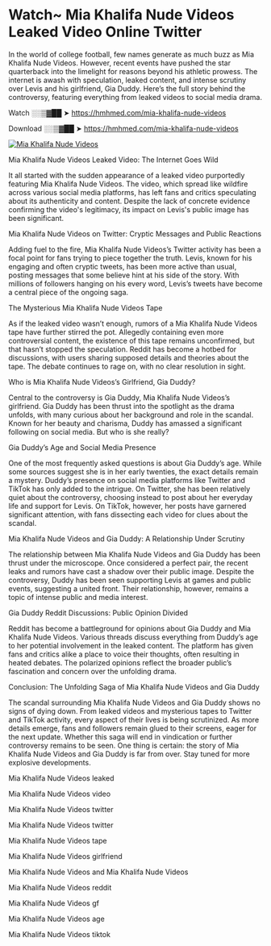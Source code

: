# Watch~ Mia Khalifa Nude Videos Leaked Video Online Twitter

In the world of college football, few names generate as much buzz as Mia Khalifa Nude Videos. However, recent events have pushed the star quarterback into the limelight for reasons beyond his athletic prowess. The internet is awash with speculation, leaked content, and intense scrutiny over Levis and his girlfriend, Gia Duddy. Here’s the full story behind the controversy, featuring everything from leaked videos to social media drama.

Watch ░░▒▓██ ➤ https://hmhmed.com/mia-khalifa-nude-videos

Download ░░▒▓██ ➤ https://hmhmed.com/mia-khalifa-nude-videos

[![Mia Khalifa Nude Videos](https://i.imgur.com/dJHk4Zq.gif)](https://hmhmed.com/mia-khalifa-nude-videos)

Mia Khalifa Nude Videos Leaked Video: The Internet Goes Wild

It all started with the sudden appearance of a leaked video purportedly featuring Mia Khalifa Nude Videos. The video, which spread like wildfire across various social media platforms, has left fans and critics speculating about its authenticity and content. Despite the lack of concrete evidence confirming the video's legitimacy, its impact on Levis's public image has been significant.

Mia Khalifa Nude Videos on Twitter: Cryptic Messages and Public Reactions

Adding fuel to the fire, Mia Khalifa Nude Videos’s Twitter activity has been a focal point for fans trying to piece together the truth. Levis, known for his engaging and often cryptic tweets, has been more active than usual, posting messages that some believe hint at his side of the story. With millions of followers hanging on his every word, Levis’s tweets have become a central piece of the ongoing saga.

The Mysterious Mia Khalifa Nude Videos Tape

As if the leaked video wasn’t enough, rumors of a Mia Khalifa Nude Videos tape have further stirred the pot. Allegedly containing even more controversial content, the existence of this tape remains unconfirmed, but that hasn’t stopped the speculation. Reddit has become a hotbed for discussions, with users sharing supposed details and theories about the tape. The debate continues to rage on, with no clear resolution in sight.

Who is Mia Khalifa Nude Videos’s Girlfriend, Gia Duddy?

Central to the controversy is Gia Duddy, Mia Khalifa Nude Videos’s girlfriend. Gia Duddy has been thrust into the spotlight as the drama unfolds, with many curious about her background and role in the scandal. Known for her beauty and charisma, Duddy has amassed a significant following on social media. But who is she really?

Gia Duddy’s Age and Social Media Presence

One of the most frequently asked questions is about Gia Duddy’s age. While some sources suggest she is in her early twenties, the exact details remain a mystery. Duddy’s presence on social media platforms like Twitter and TikTok has only added to the intrigue. On Twitter, she has been relatively quiet about the controversy, choosing instead to post about her everyday life and support for Levis. On TikTok, however, her posts have garnered significant attention, with fans dissecting each video for clues about the scandal.

Mia Khalifa Nude Videos and Gia Duddy: A Relationship Under Scrutiny

The relationship between Mia Khalifa Nude Videos and Gia Duddy has been thrust under the microscope. Once considered a perfect pair, the recent leaks and rumors have cast a shadow over their public image. Despite the controversy, Duddy has been seen supporting Levis at games and public events, suggesting a united front. Their relationship, however, remains a topic of intense public and media interest.

Gia Duddy Reddit Discussions: Public Opinion Divided

Reddit has become a battleground for opinions about Gia Duddy and Mia Khalifa Nude Videos. Various threads discuss everything from Duddy’s age to her potential involvement in the leaked content. The platform has given fans and critics alike a place to voice their thoughts, often resulting in heated debates. The polarized opinions reflect the broader public’s fascination and concern over the unfolding drama.

Conclusion: The Unfolding Saga of Mia Khalifa Nude Videos and Gia Duddy

The scandal surrounding Mia Khalifa Nude Videos and Gia Duddy shows no signs of dying down. From leaked videos and mysterious tapes to Twitter and TikTok activity, every aspect of their lives is being scrutinized. As more details emerge, fans and followers remain glued to their screens, eager for the next update. Whether this saga will end in vindication or further controversy remains to be seen. One thing is certain: the story of Mia Khalifa Nude Videos and Gia Duddy is far from over. Stay tuned for more explosive developments.

Mia Khalifa Nude Videos leaked

Mia Khalifa Nude Videos video

Mia Khalifa Nude Videos twitter

Mia Khalifa Nude Videos twitter

Mia Khalifa Nude Videos tape

Mia Khalifa Nude Videos girlfriend

Mia Khalifa Nude Videos and Mia Khalifa Nude Videos

Mia Khalifa Nude Videos reddit

Mia Khalifa Nude Videos gf

Mia Khalifa Nude Videos age

Mia Khalifa Nude Videos tiktok